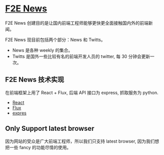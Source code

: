 # [F2E News](http://f2enews.com)

F2E News 创建目的是让国内前端工程师能够更快更全面接触国内外的前端新闻。

F2E News 现目前包括两个部分：News 和 Twitts。
* News 是各种 weekly 的集合。
* Twitts 是国外一些比较有名的前端开发人员的 twitter, 每 30 分钟会更新一次。


## F2E News 技术实现
在前端框架上用了 React + Flux, 后端 API 接口为 express, 抓取服务为 python.
* [React](http://facebook.github.io/react/)
* [Flux](http://facebook.github.io/flux/docs/overview.html)
* [expres](http://expressjs.com/)


## Only Support latest browser
因为网站的受众是广大前端工程师，所以我们只支持 latest browser, 因为我们想把一些 fancy 的功能尽情的使用。

